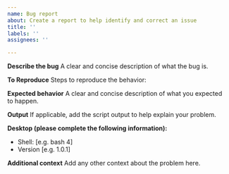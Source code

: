 ```yaml
---
name: Bug report
about: Create a report to help identify and correct an issue
title: ''
labels: ''
assignees: ''

---
```


**Describe the bug**
A clear and concise description of what the bug is.

**To Reproduce**
Steps to reproduce the behavior:

**Expected behavior**
A clear and concise description of what you expected to happen.

**Output**
If applicable, add the script output to help explain your problem.

**Desktop (please complete the following information):**
- Shell: [e.g. bash 4]
 - Version [e.g. 1.0.1]

**Additional context**
Add any other context about the problem here.
